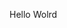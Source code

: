Hello Wolrd






















































































































































































































































































































































































































































































































































































































































































































































































































































































































































































































































































































































































































































































































































































































































































































































































































































































































































































































































































































































































































































































































































































































































































































































































































































































































































































































































































































































































































































































































































































































































































































































































































































































































































































































































































































































































































































































































































































